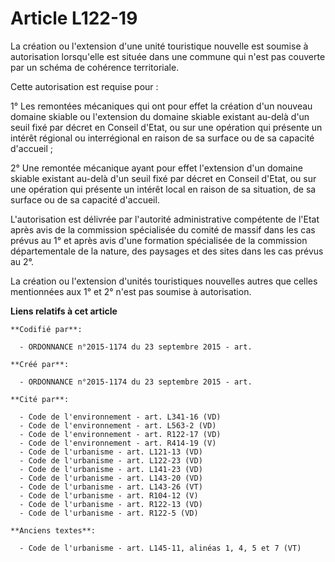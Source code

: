 # Article L122-19

La création ou l'extension d'une unité touristique nouvelle est soumise à autorisation lorsqu'elle est située dans une
commune qui n'est pas couverte par un schéma de cohérence territoriale.

Cette autorisation est requise pour :

1° Les remontées mécaniques qui ont pour effet la création d'un nouveau domaine skiable ou l'extension du domaine skiable
existant au-delà d'un seuil fixé par décret en Conseil d'Etat, ou sur une opération qui présente un intérêt régional ou
interrégional en raison de sa surface ou de sa capacité d'accueil ;

2° Une remontée mécanique ayant pour effet l'extension d'un domaine skiable existant au-delà d'un seuil fixé par décret en
Conseil d'Etat, ou sur une opération qui présente un intérêt local en raison de sa situation, de sa surface ou de sa capacité
d'accueil.

L'autorisation est délivrée par l'autorité administrative compétente de l'Etat après avis de la commission spécialisée du
comité de massif dans les cas prévus au 1° et après avis d'une formation spécialisée de la commission départementale de la
nature, des paysages et des sites dans les cas prévus au 2°.

La création ou l'extension d'unités touristiques nouvelles autres que celles mentionnées aux 1° et 2° n'est pas soumise à
autorisation.

**Liens relatifs à cet article**

	**Codifié par**:

	  - ORDONNANCE n°2015-1174 du 23 septembre 2015 - art.

	**Créé par**:

	  - ORDONNANCE n°2015-1174 du 23 septembre 2015 - art.

	**Cité par**:

	  - Code de l'environnement - art. L341-16 (VD)
	  - Code de l'environnement - art. L563-2 (VD)
	  - Code de l'environnement - art. R122-17 (VD)
	  - Code de l'environnement - art. R414-19 (V)
	  - Code de l'urbanisme - art. L121-13 (VD)
	  - Code de l'urbanisme - art. L122-23 (VD)
	  - Code de l'urbanisme - art. L141-23 (VD)
	  - Code de l'urbanisme - art. L143-20 (VD)
	  - Code de l'urbanisme - art. L143-26 (VT)
	  - Code de l'urbanisme - art. R104-12 (V)
	  - Code de l'urbanisme - art. R122-13 (VD)
	  - Code de l'urbanisme - art. R122-5 (VD)

	**Anciens textes**:

	  - Code de l'urbanisme - art. L145-11, alinéas 1, 4, 5 et 7 (VT)
